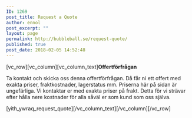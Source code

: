 ```yaml
---
ID: 1269
post_title: Request a Quote
author: ennol
post_excerpt: ""
layout: page
permalink: http://bubbleball.se/request-quote/
published: true
post_date: 2018-02-05 14:52:48
---
```

[vc_row][vc_column][vc_column_text]<strong>Offertförfrågan</strong>

Ta kontakt och skicka oss denna offertförfrågan. Då får ni ett offert med exakta priser, fraktkostnader, lagerstatus mm. Priserna här på sidan är ungefärliga. Vi kontaktar er med exakta priser på frakt. Detta för vi strävar efter hålla nere kostnader för alla såväl er som kund som oss själva.

[yith_ywraq_request_quote][/vc_column_text][/vc_column][/vc_row]